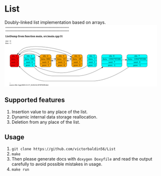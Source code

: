 # List
Doubly-linked list implementation based on arrays.
![image](example.png)

## Supported features
1. Insertion value to any place of the list.
2. Dynamic internal data storage reallocation.
3. Deletion from any place of the list.

## Usage
1. `git clone https://github.com/victorbaldin56/List`
2. `make`
3. Then please generate docs with `doxygen Doxyfile` and read the output
carefully to avoid possible mistakes in usage.
4. `make run`
